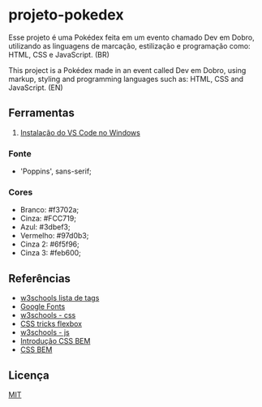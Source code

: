 # projeto-pokedex

Esse projeto é uma Pokédex feita em um evento chamado Dev em Dobro, utilizando as linguagens de marcação, estilização e programação como: HTML, CSS e JavaScript. (BR)

This project is a Pokédex made in an event called Dev em Dobro, using markup, styling and programming languages such as: HTML, CSS and JavaScript. (EN)

## Ferramentas

1. [Instalação do VS Code no Windows](https://kenzie.com.br/blog/instalacao-vs-code-windows/)

### Fonte

- 'Poppins', sans-serif;

### Cores

- Branco: #f3702a;
- Cinza: #FCC719;
- Azul: #3dbef3;
- Vermelho: #97d0b3;
- Cinza 2: #6f5f96;
- Cinza 3: #feb600;

## Referências
- [w3schools lista de tags](https://www.w3schools.com/tags/default.asp)
- [Google Fonts](https://fonts.google.com/)
- [w3schools - css](https://www.w3schools.com/css/)
- [CSS tricks flexbox](https://css-tricks.com/snippets/css/a-guide-to-flexbox/)
- [w3schools - js](https://www.w3schools.com/js/default.asp)
- [Introdução CSS BEM](http://getbem.com/introduction/)
- [CSS BEM](http://getbem.com/naming/)

## Licença

[MIT](https://choosealicense.com/licenses/mit/)

